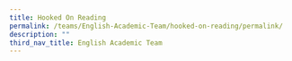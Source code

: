 ```yaml
---
title: Hooked On Reading
permalink: /teams/English-Academic-Team/hooked-on-reading/permalink/
description: ""
third_nav_title: English Academic Team
---
```

